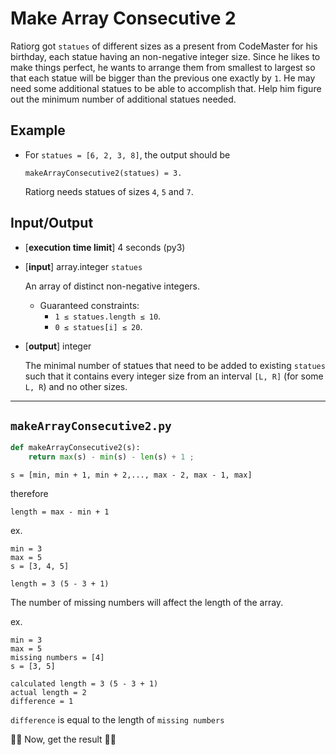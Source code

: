# Make Array Consecutive 2

Ratiorg got `statues` of different sizes as a present from CodeMaster for his birthday, each statue having an non-negative integer size. Since he likes to make things perfect, he wants to arrange them from smallest to largest so that each statue will be bigger than the previous one exactly by `1`. He may need some additional statues to be able to accomplish that. Help him figure out the minimum number of additional statues needed.

## Example

* For `statues = [6, 2, 3, 8]`, the output should be
  
  `makeArrayConsecutive2(statues) = 3.`
  
  Ratiorg needs statues of sizes `4`, `5` and `7`.

## Input/Output

* [**execution time limit**] 4 seconds (py3)
* [**input**] array.integer `statues`

  An array of distinct non-negative integers.

    * Guaranteed constraints:
      * `1 ≤ statues.length ≤ 10`.
      * `0 ≤ statues[i] ≤ 20`.
* [**output**] integer
    
    The minimal number of statues that need to be added to existing `statues` such that it contains every integer size from an interval `[L, R]` (for some `L, R`) and no other sizes.

---

`makeArrayConsecutive2.py`
---

```python
def makeArrayConsecutive2(s):
    return max(s) - min(s) - len(s) + 1 ;
```

`s = [min, min + 1, min + 2,..., max - 2, max - 1, max]`

therefore

`length = max - min + 1`

ex.
```
min = 3
max = 5
s = [3, 4, 5]

length = 3 (5 - 3 + 1)
```

The number of missing numbers will affect the length of the array.

ex.
```
min = 3
max = 5
missing numbers = [4]
s = [3, 5]

calculated length = 3 (5 - 3 + 1)
actual length = 2
difference = 1
```

`difference` is equal to the length of `missing numbers` 


🥳🥳 Now, get the result 🥳🥳